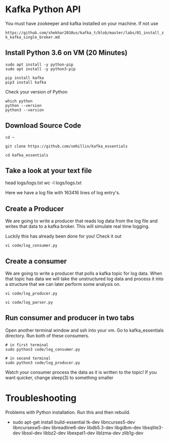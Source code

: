 # Kafka Python API


You must have zookeeper and kafka installed on your machine.  If not use

`https://github.com/shekhar2010us/kafka_t/blob/master/labs/01_install_zk_kafka_single_broker.md`


## Install Python 3.6 on VM (20 Minutes)
    
    sudo apt install -y python-pip
    sudo apt install -y python3-pip

    pip install kafka
    pip3 install kafka
        
Check your version of Python
    
    which python
    python --version
    python3 --version


## Download Source Code

    cd ~

    git clone https://github.com/smhillin/kafka_essentials
    
    cd kafka_essentials

## Take a look at your text file

   head logs/logs.txt
   wc -l logs/logs.txt 
   
Here we have a log file with 163416 lines of log entry's.


##  Create a Producer

We are going to write a producer that reads log data from the log file and writes that data to a kafka broker.  This will simulate
real time logging.  


Luckily this has already been done for you!  Check it out

    vi code/log_consumer.py
   
 

## Create a consumer


We are going to write a producer that polls a kafka topic for log data.  When that topic has data we will take the unstructured log
data and process it into a structure that we can later perform some analysis on. 
    
    
    vi code/log_producer.py
    
    vi code/log_parser.py
    
    
## Run consumer and producer in two tabs

Open another terminal window and ssh into your vm.  Go to kafka_essentials directory.
Run both of these consumers.
	
	# in first terminal
    sudo python3 code/log_consumer.py
   
    # in second terminal 
    sudo python3 code/log_producer.py


Watch your consumer process the data as it is written to the topic!
If you want quicker, change sleep(3) to something smaller




    
# Troubleshooting

Problems with Python installation.  Run this and then rebuild.

- sudo apt-get install build-essential tk-dev libncurses5-dev libncursesw5-dev libreadline6-dev 
libdb5.3-dev libgdbm-dev libsqlite3-dev libssl-dev libbz2-dev libexpat1-dev liblzma-dev zlib1g-dev